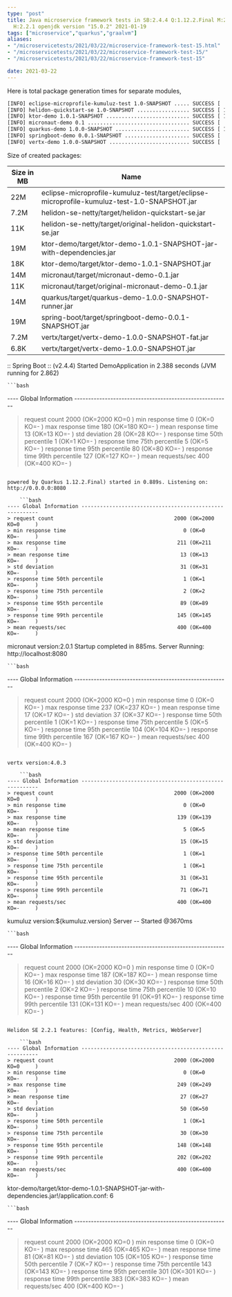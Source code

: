 ```yaml
---
type: "post"
title: Java microservice framework tests in SB:2.4.4 Q:1.12.2.Final M:2.4.1 V:4.0.3
  H:2.2.1 openjdk version "15.0.2" 2021-01-19
tags: ["microservice","quarkus","graalvm"]
aliases:
- "/microservicetests/2021/03/22/microservice-framework-test-15.html"
- "/microservicetests/2021/03/22/microservice-framework-test-15/"
- "/microservicetests/2021/03/22/microservice-framework-test-15"

date: 2021-03-22
---
```

 
Here is total package generation times for separate modules,
```bash
[INFO] eclipse-microprofile-kumuluz-test 1.0-SNAPSHOT ..... SUCCESS [  3.818 s]
[INFO] helidon-quickstart-se 1.0-SNAPSHOT ................. SUCCESS [ 10.602 s]
[INFO] ktor-demo 1.0.1-SNAPSHOT ........................... SUCCESS [ 12.241 s]
[INFO] micronaut-demo 0.1 ................................. SUCCESS [  7.569 s]
[INFO] quarkus-demo 1.0.0-SNAPSHOT ........................ SUCCESS [ 15.790 s]
[INFO] springboot-demo 0.0.1-SNAPSHOT ..................... SUCCESS [  7.156 s]
[INFO] vertx-demo 1.0.0-SNAPSHOT .......................... SUCCESS [  4.768 s]
```
Size of created packages:

| Size in MB |  Name |
|------------|-------|
| 22M | eclipse-microprofile-kumuluz-test/target/eclipse-microprofile-kumuluz-test-1.0-SNAPSHOT.jar |
| 7.2M | helidon-se-netty/target/helidon-quickstart-se.jar |
| 11K | helidon-se-netty/target/original-helidon-quickstart-se.jar |
| 19M | ktor-demo/target/ktor-demo-1.0.1-SNAPSHOT-jar-with-dependencies.jar |
| 18K | ktor-demo/target/ktor-demo-1.0.1-SNAPSHOT.jar |
| 14M | micronaut/target/micronaut-demo-0.1.jar |
| 11K | micronaut/target/original-micronaut-demo-0.1.jar |
| 14M | quarkus/target/quarkus-demo-1.0.0-SNAPSHOT-runner.jar |
| 19M | spring-boot/target/springboot-demo-0.0.1-SNAPSHOT.jar |
| 7.2M | vertx/target/vertx-demo-1.0.0-SNAPSHOT-fat.jar |
| 6.8K | vertx/target/vertx-demo-1.0.0-SNAPSHOT.jar |


:: Spring Boot :: (v2.4.4) Started DemoApplication in 2.388 seconds (JVM running for 2.862)

    ```bash
---- Global Information --------------------------------------------------------
> request count                                       2000 (OK=2000   KO=0     )
> min response time                                      0 (OK=0      KO=-     )
> max response time                                    180 (OK=180    KO=-     )
> mean response time                                    13 (OK=13     KO=-     )
> std deviation                                         28 (OK=28     KO=-     )
> response time 50th percentile                          1 (OK=1      KO=-     )
> response time 75th percentile                          5 (OK=5      KO=-     )
> response time 95th percentile                         80 (OK=80     KO=-     )
> response time 99th percentile                        127 (OK=127    KO=-     )
> mean requests/sec                                    400 (OK=400    KO=-     )
```

powered by Quarkus 1.12.2.Final) started in 0.889s. Listening on: http://0.0.0.0:8080

    ```bash
---- Global Information --------------------------------------------------------
> request count                                       2000 (OK=2000   KO=0     )
> min response time                                      0 (OK=0      KO=-     )
> max response time                                    211 (OK=211    KO=-     )
> mean response time                                    13 (OK=13     KO=-     )
> std deviation                                         31 (OK=31     KO=-     )
> response time 50th percentile                          1 (OK=1      KO=-     )
> response time 75th percentile                          2 (OK=2      KO=-     )
> response time 95th percentile                         89 (OK=89     KO=-     )
> response time 99th percentile                        145 (OK=145    KO=-     )
> mean requests/sec                                    400 (OK=400    KO=-     )
```

micronaut version:2.0.1 Startup completed in 885ms. Server Running: http://localhost:8080

    ```bash
---- Global Information --------------------------------------------------------
> request count                                       2000 (OK=2000   KO=0     )
> min response time                                      0 (OK=0      KO=-     )
> max response time                                    237 (OK=237    KO=-     )
> mean response time                                    17 (OK=17     KO=-     )
> std deviation                                         37 (OK=37     KO=-     )
> response time 50th percentile                          1 (OK=1      KO=-     )
> response time 75th percentile                          5 (OK=5      KO=-     )
> response time 95th percentile                        104 (OK=104    KO=-     )
> response time 99th percentile                        167 (OK=167    KO=-     )
> mean requests/sec                                    400 (OK=400    KO=-     )
```

vertx version:4.0.3

    ```bash
---- Global Information --------------------------------------------------------
> request count                                       2000 (OK=2000   KO=0     )
> min response time                                      0 (OK=0      KO=-     )
> max response time                                    139 (OK=139    KO=-     )
> mean response time                                     5 (OK=5      KO=-     )
> std deviation                                         15 (OK=15     KO=-     )
> response time 50th percentile                          1 (OK=1      KO=-     )
> response time 75th percentile                          1 (OK=1      KO=-     )
> response time 95th percentile                         31 (OK=31     KO=-     )
> response time 99th percentile                         71 (OK=71     KO=-     )
> mean requests/sec                                    400 (OK=400    KO=-     )
```

kumuluz version:${kumuluz.version} Server -- Started @3670ms

    ```bash
---- Global Information --------------------------------------------------------
> request count                                       2000 (OK=2000   KO=0     )
> min response time                                      0 (OK=0      KO=-     )
> max response time                                    187 (OK=187    KO=-     )
> mean response time                                    16 (OK=16     KO=-     )
> std deviation                                         30 (OK=30     KO=-     )
> response time 50th percentile                          2 (OK=2      KO=-     )
> response time 75th percentile                         10 (OK=10     KO=-     )
> response time 95th percentile                         91 (OK=91     KO=-     )
> response time 99th percentile                        131 (OK=131    KO=-     )
> mean requests/sec                                    400 (OK=400    KO=-     )
```

Helidon SE 2.2.1 features: [Config, Health, Metrics, WebServer]

    ```bash
---- Global Information --------------------------------------------------------
> request count                                       2000 (OK=2000   KO=0     )
> min response time                                      0 (OK=0      KO=-     )
> max response time                                    249 (OK=249    KO=-     )
> mean response time                                    27 (OK=27     KO=-     )
> std deviation                                         50 (OK=50     KO=-     )
> response time 50th percentile                          1 (OK=1      KO=-     )
> response time 75th percentile                         30 (OK=30     KO=-     )
> response time 95th percentile                        148 (OK=148    KO=-     )
> response time 99th percentile                        202 (OK=202    KO=-     )
> mean requests/sec                                    400 (OK=400    KO=-     )
```

ktor-demo/target/ktor-demo-1.0.1-SNAPSHOT-jar-with-dependencies.jar!/application.conf: 6

    ```bash
---- Global Information --------------------------------------------------------
> request count                                       2000 (OK=2000   KO=0     )
> min response time                                      0 (OK=0      KO=-     )
> max response time                                    465 (OK=465    KO=-     )
> mean response time                                    81 (OK=81     KO=-     )
> std deviation                                        105 (OK=105    KO=-     )
> response time 50th percentile                          7 (OK=7      KO=-     )
> response time 75th percentile                        143 (OK=143    KO=-     )
> response time 95th percentile                        301 (OK=301    KO=-     )
> response time 99th percentile                        383 (OK=383    KO=-     )
> mean requests/sec                                    400 (OK=400    KO=-     )
```
